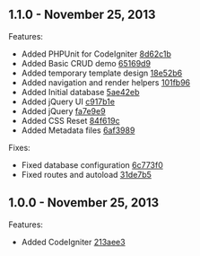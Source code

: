 ## 1.1.0 - November 25, 2013

Features:

- Added PHPUnit for CodeIgniter [8d62c1b](https://bitbucket.org/claw68/template/commits/8d62c1b292789ca95c5da7c9eb627fa05e3348e5)
- Added Basic CRUD demo [65169d9](https://bitbucket.org/claw68/template/commits/65169d9f1e071b4704a96a5c4a04473c5e2886d0)
- Added temporary template design [18e52b6](https://bitbucket.org/claw68/template/commits/18e52b6d386cc4936ff5b734db724b0c879a73e1)
- Added navigation and render helpers [101fb96](https://bitbucket.org/claw68/template/commits/101fb9667fe10ae668d4946003fbc666d9dcc32f)
- Added Initial database [5ae42eb](https://bitbucket.org/claw68/template/commits/5ae42eba7292d1f890fc90334b4efd09ba3b17a0)
- Added jQuery UI [c917b1e](https://bitbucket.org/claw68/template/commits/c917b1e2c4eea95cf8973941c516610b9dac94d4)
- Added jQuery [fa7e9e9](https://bitbucket.org/claw68/template/commits/fa7e9e94def128854db1e1b4da1a55851a144a78)
- Added CSS Reset [84f619c](https://bitbucket.org/claw68/template/commits/84f619c07bba4fff97c59706f5ca65c0469ad834)
- Added Metadata files [6af3989](https://bitbucket.org/claw68/template/commits/6af398993472abdd8e7257117ce9221a407362b2)

Fixes:

- Fixed database configuration [6c773f0](https://bitbucket.org/claw68/template/commits/6c773f04ec2e50c03ba5a191aeaae11d2b559e7c)
- Fixed routes and autoload [31de7b5](https://bitbucket.org/claw68/template/commits/31de7b513ba202d1f097a5b81f281599dd26018e)

## 1.0.0 - November 25, 2013

Features:

- Added CodeIgniter [213aee3](https://bitbucket.org/claw68/template/commits/213aee3ab90ec006b84537aa4eec4832a96c78cd)